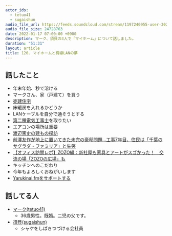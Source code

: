 ```yaml
---
actor_ids:
  - tetuo41
  - sugaishun
audio_file_url: https://feeds.soundcloud.com/stream/1197240955-user-302747142-yarukinai-120-2022-01-17.mp3
audio_file_size: 24728763
date: 2022-01-17 07:00:00 +0900
description: マーク、須貝の3人で「マイホーム」について話しました。
duration: "51:31"
layout: article
title: 120. マイホームと有線LANの夢
---
```


## 話したこと
- 年末年始、秒で溶ける
- マークさん、家（戸建て）を買う
- [売建住宅](https://suumo.jp/yougo/a/uritatejyuutaku/)
- 床暖房を入れるかどうか
- LANケーブルを自分で通そうとする
- [第二種電気工事士](https://www.shiken.or.jp/examination/e-construction02.html)を取りたい
- エアコンの場所は重要
- [渡辺篤史の建もの探訪](https://www.tv-asahi.co.jp/tatemono/)
- [前澤友作が地上に置いてきた未完の豪邸問題…工事7年目、住民は「千葉のサグラダ・ファミリア」と失笑](https://news.yahoo.co.jp/articles/9c84092516b5fefe70272f14118410a3612b2718)
- [【オフィス訪問レポ】ZOZO編：新社屋も家具とアートがスゴかった！　交流の場「ZOZOの広場」も](https://www.fashionsnap.com/article/office-zozo/)
- キッチンへのこだわり
- 今年もよろしくおねがいします
- [Yarukinai.fmをサポートする](https://note.com/tetuo41/circle)

## 話してる人
- [マーク(tetuo41)](https://twitter.com/tetuo41)
  - 36歳男性。既婚。二児の父です。
- [須貝(sugaishun)](https://twitter.com/sugaishun)
  - シャケをしばきつづける会社員
